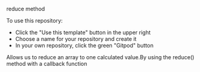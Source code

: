 reduce method

To use this repository:
- Click the "Use this template" button in the upper right
- Choose a name for your repository and create it
- In your own repository, click the green "Gitpod" button


Allows us to reduce an array to one calculated value.By using the reduce() method with a callback function